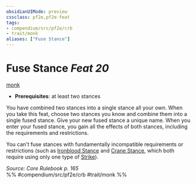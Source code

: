 ```yaml
---
obsidianUIMode: preview
cssclass: pf2e,pf2e-feat
tags:
- compendium/src/pf2e/crb
- trait/monk
aliases: ["Fuse Stance"]
---
```

# Fuse Stance  *Feat 20*  
[monk](../../Rules/traits/monk.md)  

- **Prerequisites**: at least two stances

You have combined two stances into a single stance all your own. When you take this feat, choose two stances you know and combine them into a single fused stance. Give your new fused stance a unique name. When you enter your fused stance, you gain all the effects of both stances, including the requirements and restrictions.

You can't fuse stances with fundamentally incompatible requirements or restrictions (such as [Ironblood Stance](ironblood-stance.md) and [Crane Stance](crane-stance.md), which both require using only one type of [Strike](../../Rules/actions/strike.md)).

*Source: Core Rulebook p. 165*  
%% #compendium/src/pf2e/crb #trait/monk %%